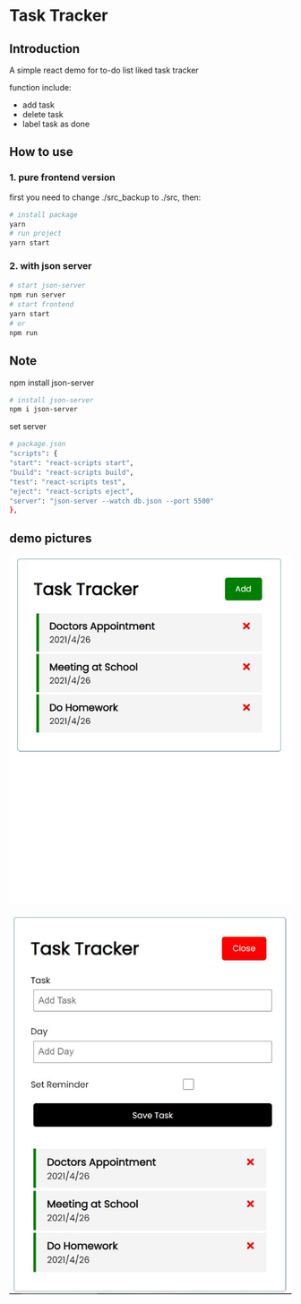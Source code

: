 <!--
 * @Author: Liu Yuchen
 * @Date: 2021-04-27 23:35:08
 * @LastEditors: Liu Yuchen
 * @LastEditTime: 2021-04-28 04:17:04
 * @Description: 
 * @FilePath: /taskTracker/README.md
 * @GitHub: https://github.com/liuyuchen777
-->
# Task Tracker

## Introduction

A simple react demo for to-do list liked task tracker

function include:
* add task
* delete task
* label task as done

## How to use

### 1. pure frontend version

first you need to change ./src_backup to ./src, then:

```bash
# install package
yarn 
# run project
yarn start
```

### 2. with json server

```bash
# start json-server
npm run server
# start frontend
yarn start
# or
npm run
```

## Note

npm install json-server

```bash
# install json-server
npm i json-server
```

set server

```bash
# package.json
"scripts": {
"start": "react-scripts start",
"build": "react-scripts build",
"test": "react-scripts test",
"eject": "react-scripts eject",
"server": "json-server --watch db.json --port 5500"
},
```

## demo pictures

![image](./img/01.jpg)

![image](./img/02.jpg)
